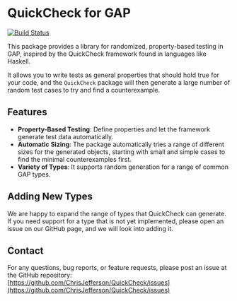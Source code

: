 # QuickCheck for GAP

[![Build Status](https://github.com/ChrisJefferson/QuickCheck/workflows/CI/badge.svg?branch=master)](https://github.com/ChrisJefferson/QuickCheck/actions?query=workflow%3ACI+branch%3Amaster)

This package provides a library for randomized, property-based testing in GAP, inspired by the QuickCheck framework found in languages like Haskell.

It allows you to write tests as general properties that should hold true for your code, and the `QuickCheck` package will then generate a large number of random test cases to try and find a counterexample.

## Features

* **Property-Based Testing**: Define properties and let the framework generate test data automatically.
* **Automatic Sizing**: The package automatically tries a range of different sizes for the generated objects, starting with small and simple cases to find the minimal counterexamples first.
* **Variety of Types**: It supports random generation for a range of common GAP types.

## Adding New Types

We are happy to expand the range of types that QuickCheck can generate. If you need support for a type that is not yet implemented, please open an issue on our GitHub page, and we will look into adding it.

## Contact

For any questions, bug reports, or feature requests, please post an issue at the GitHub repository:
[https://github.com/ChrisJefferson/QuickCheck/issues](https://github.com/ChrisJefferson/QuickCheck/issues)

